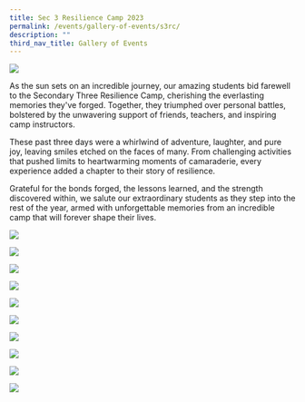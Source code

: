 ```yaml
---
title: Sec 3 Resilience Camp 2023
permalink: /events/gallery-of-events/s3rc/
description: ""
third_nav_title: Gallery of Events
---
```

![](/images/2023%20sec%203%20camp%20(1).jpeg)

As the sun sets on an incredible journey, our amazing students bid farewell to the Secondary Three Resilience Camp, cherishing the everlasting memories they've forged. Together, they triumphed over personal battles, bolstered by the unwavering support of friends, teachers, and inspiring camp instructors.

These past three days were a whirlwind of adventure, laughter, and pure joy, leaving smiles etched on the faces of many. From challenging activities that pushed limits to heartwarming moments of camaraderie, every experience added a chapter to their story of resilience.

Grateful for the bonds forged, the lessons learned, and the strength discovered within, we salute our extraordinary students as they step into the rest of the year, armed with unforgettable memories from an incredible camp that will forever shape their lives.

![](/images/2023%20sec%203%20camp%20(2).jpeg)

![](/images/2023%20sec%203%20camp%20(3).jpeg)

![](/images/2023%20sec%203%20camp%20(4).jpeg)

![](/images/2023%20sec%203%20camp%20(5).jpeg)

![](/images/2023%20sec%203%20camp%20(6).jpeg)

![](/images/2023%20sec%203%20camp%20(7).jpeg)

![](/images/2023%20sec%203%20camp%20(8).jpeg)

![](/images/2023%20sec%203%20camp%20(9).jpeg)

![](/images/2023%20sec%203%20camp%20(10).jpeg)

![](/images/2023%20sec%203%20camp%20(11).jpeg)